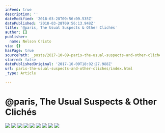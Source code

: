 ```yaml
---
inFeed: true
description: ''
dateModified: '2018-03-28T09:56:09.535Z'
datePublished: '2018-03-28T09:56:13.948Z'
title: '@paris, The Usual Suspects & Other Clichés'
author: []
publisher:
  name: Nelson Cristo
via: {}
hasPage: true
sourcePath: _posts/2017-10-09-paris-the-usual-suspects-and-other-cliches.md
starred: false
datePublishedOriginal: '2017-10-09T18:02:27.988Z'
url: paris-the-usual-suspects-and-other-cliches/index.html
_type: Article

---
```

# @paris, The Usual Suspects & Other Clichés
![](https://the-grid-user-content.s3-us-west-2.amazonaws.com/4201e927-387e-48e1-8cf7-6a6f281a3016.jpg)
![](https://the-grid-user-content.s3-us-west-2.amazonaws.com/5106c6c0-845f-46c4-a90a-59a3293c3725.jpg)
![](https://the-grid-user-content.s3-us-west-2.amazonaws.com/a4fc6f73-4eb3-43a8-b9f6-4e600f8bcdc3.jpg)
![](https://the-grid-user-content.s3-us-west-2.amazonaws.com/b09dbc61-03db-4b01-ae53-8ddba5a63b44.jpg)
![](https://the-grid-user-content.s3-us-west-2.amazonaws.com/6412f7e4-069b-41ac-87c1-528adca4c13f.jpg)
![](https://the-grid-user-content.s3-us-west-2.amazonaws.com/79262312-5ef0-4b78-b98e-6e719b0e6e85.jpg)
![](https://the-grid-user-content.s3-us-west-2.amazonaws.com/539fa68d-734d-4dd8-b578-8258a972a3ad.jpg)
![](https://the-grid-user-content.s3-us-west-2.amazonaws.com/2aa69f70-4480-4125-b106-8e2f864b1c2e.jpg)
![](https://the-grid-user-content.s3-us-west-2.amazonaws.com/903596e2-c415-460c-a381-cb0e95687009.jpg)